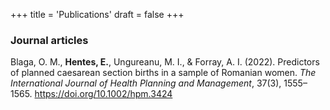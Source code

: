+++
title = 'Publications'
draft = false
+++

### Journal articles
Blaga, O. M., **Hentes, E.**, Ungureanu, M. I., & Forray, A. I. (2022). Predictors of planned caesarean section births in a sample of Romanian women. *The International Journal of Health Planning and Management*, 37(3), 1555–1565. https://doi.org/10.1002/hpm.3424